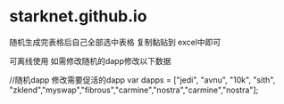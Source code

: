 # starknet.github.io


随机生成完表格后自己全部选中表格 复制黏贴到 excel中即可

可离线使用 如需修改随机的dapp修改以下数据

//随机dapp 修改需要促活的dapp var dapps = ["jedi", "avnu", "10k", "sith", "zklend","myswap","fibrous","carmine","nostra","carmine","nostra"];
